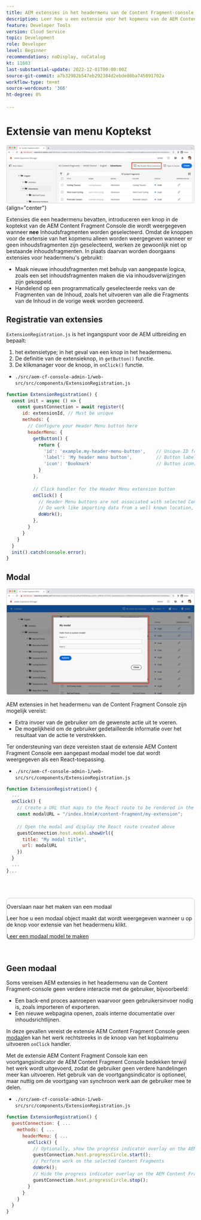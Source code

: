 ```yaml
---
title: AEM extensies in het headermenu van de Content Fragment-console
description: Leer hoe u een extensie voor het kopmenu van de AEM Content Fragment-console maakt.
feature: Developer Tools
version: Cloud Service
topic: Development
role: Developer
level: Beginner
recommendations: noDisplay, noCatalog
kt: 11603
last-substantial-update: 2022-12-01T00:00:00Z
source-git-commit: a7b32982b547eb292384d2ebde80ba745091702a
workflow-type: tm+mt
source-wordcount: '366'
ht-degree: 0%

---
```



# Extensie van menu Koptekst

![Extensie van menu Koptekst](./assets/header-menu/header-menu.png){align="center"}

Extensies die een headermenu bevatten, introduceren een knop in de koptekst van de AEM Content Fragment Console die wordt weergegeven wanneer __nee__ Inhoudsfragmenten worden geselecteerd. Omdat de knoppen voor de extensie van het kopmenu alleen worden weergegeven wanneer er geen inhoudsfragmenten zijn geselecteerd, werken ze gewoonlijk niet op bestaande inhoudsfragmenten. In plaats daarvan worden doorgaans extensies voor headermenu&#39;s gebruikt:

+ Maak nieuwe inhoudsfragmenten met behulp van aangepaste logica, zoals een set inhoudsfragmenten maken die via inhoudsverwijzingen zijn gekoppeld.
+ Handelend op een programmatically geselecteerde reeks van de Fragmenten van de Inhoud, zoals het uitvoeren van alle die Fragments van de Inhoud in de vorige week worden gecreeerd.

## Registratie van extensies

`ExtensionRegistration.js` is het ingangspunt voor de AEM uitbreiding en bepaalt:

1. het extensietype; in het geval van een knop in het headermenu.
1. De definitie van de extensieknop, in `getButton()` functie.
1. De klikmanager voor de knoop, in `onClick()` functie.

+ `./src/aem-cf-console-admin-1/web-src/src/components/ExtensionRegistration.js`

```javascript
function ExtensionRegistration() {
  const init = async () => {
    const guestConnection = await register({
      id: extensionId, // Must be unique
      methods: {
        // Configure your Header Menu button here
        headerMenu: {
          getButton() {
            return {
              'id': 'example.my-header-menu-button',    // Unique ID for the button
              'label': 'My header menu button',         // Button label 
              'icon': 'Bookmark'                        // Button icon; get name from: https://spectrum.adobe.com/page/icons/ (Remove spaces, keep uppercase)
            }
          },

          // Click handler for the Header Menu extension button
          onClick() {
            // Header Menu buttons are not associated with selected Content Fragment, and thus are not provided a selection parameter.        
            // Do work like importing data from a well known location, or exporting a welll known set of data
            doWork();            
          },
        }
      }
    }
  }
  init().catch(console.error);
}
```

## Modal

![Modal](./assets/modal/modal.png)

AEM extensies in het headermenu van de Content Fragment Console zijn mogelijk vereist:

+ Extra invoer van de gebruiker om de gewenste actie uit te voeren.
+ De mogelijkheid om de gebruiker gedetailleerde informatie over het resultaat van de actie te verstrekken.

Ter ondersteuning van deze vereisten staat de extensie AEM Content Fragment Console een aangepast modaal model toe dat wordt weergegeven als een React-toepassing.

+ `./src/aem-cf-console-admin-1/web-src/src/components/ExtensionRegistration.js`

```javascript
function ExtensionRegistration() {
  ...
  onClick() {
    // Create a URL that maps to the React route to be rendered in the modal
    const modalURL = "/index.html#/content-fragment/my-extension";

    // Open the modal and display the React route created above
    guestConnection.host.modal.showUrl({
      title: "My modal title",
      url: modalURL
    })     
  }
  ...     
}...
```

<div class="column is-8-desktop is-full-mobile is-half-tablet" style="
    border: solid 1px #ccc;
    border-radius: 10px;
    margin: 4rem auto;
">
  <div class="is-flex is-padded-small is-padded-big-mobile">
    <div>
      <p class="has-text-weight-bold is-size-36 is-size-27-touch is-margin-bottom-big has-text-blackest">Overslaan naar het maken van een modaal</p>
      <p class="has-text-blackest">Leer hoe u een modaal object maakt dat wordt weergegeven wanneer u op de knop voor extensie van het headermenu klikt.</p>
      <div class="has-align-start is-margin-top-big">
        <a href="./modal.md" target="_blank" class="spectrum-Button spectrum-Button--outline spectrum-Button--primary spectrum-Button--sizeM">
          <span class="spectrum-Button-label has-no-wrap has-text-weight-bold" title="Leer een modaal model te maken">Leer een modaal model te maken</span>
        </a>
      </div>
    </div>
  </div>
</div>

## Geen modaal

Soms vereisen AEM extensies in het headermenu van de Content Fragment-console geen verdere interactie met de gebruiker, bijvoorbeeld:

+ Een back-end proces aanroepen waarvoor geen gebruikersinvoer nodig is, zoals importeren of exporteren.
+ Een nieuwe webpagina openen, zoals interne documentatie over inhoudsrichtlijnen.

In deze gevallen vereist de extensie AEM Content Fragment Console geen [modaal](#modal)en kan het werk rechtstreeks in de knoop van het kopbalmenu uitvoeren `onClick` handler.

Met de extensie AEM Content Fragment Console kan een voortgangsindicator de AEM Content Fragment Console bedekken terwijl het werk wordt uitgevoerd, zodat de gebruiker geen verdere handelingen meer kan uitvoeren. Het gebruik van de voortgangsindicator is optioneel, maar nuttig om de voortgang van synchroon werk aan de gebruiker mee te delen.

+ `./src/aem-cf-console-admin-1/web-src/src/components/ExtensionRegistration.js`

```javascript
function ExtensionRegistration() {
  guestConnection: { ...
    methods: { ...
      headerMenu: { ...
        onClick() {
          // Optionally, show the progress indicator overlay on the AEM Content Fragment console
          guestConnection.host.progressCircle.start();
          // Perform work on the selected Content Fragments
          doWork();
          // Hide the progress indicator overlay on the AEM Content Fragment console when the work is done
          guestConnection.host.progressCircle.stop();
        }
      }
    }
  }
}
```

